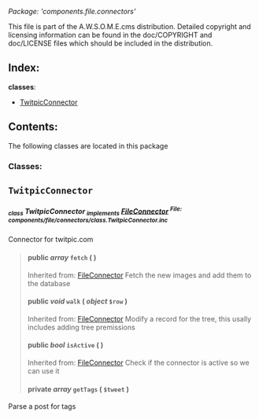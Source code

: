 _Package: 'components.file.connectors'_

This file is part of the A.W.S.O.M.E.cms distribution.
Detailed copyright and licensing information can be found
in the doc/COPYRIGHT and doc/LICENSE files which should be
included in the distribution.
## Index: ##
**classes**:
  * [TwitpicConnector](DOCComponentsFileConnectors#TwitpicConnector.md)
## Contents: ##
The following classes are located in this package
### Classes: ###
## `TwitpicConnector` ##
##### <sub>class</sub> TwitpicConnector <sub>implements</sub> [FileConnector](DOCComponentsFileUtil#FileConnector.md) <sup>File: components/file/connectors/class.TwitpicConnector.inc</sup> #####
Connector for twitpic.com
> #### **public** _array_ **`fetch`** (  ) ####
> Inherited from: [FileConnector](DOCComponentsFileUtil#FileConnector.md)
Fetch the new images and add them to the database
> #### **public** _void_ **`walk`** ( _object_ `$row` ) ####
> Inherited from: [FileConnector](DOCComponentsFileUtil#FileConnector.md)
Modify a record for the tree, this usally includes adding tree premissions
> #### **public** _bool_ **`isActive`** (  ) ####
> Inherited from: [FileConnector](DOCComponentsFileUtil#FileConnector.md)
Check if the connector is active so we can use it
> #### **private** _array_ **`getTags`** (  `$tweet` ) ####
Parse a post for tags